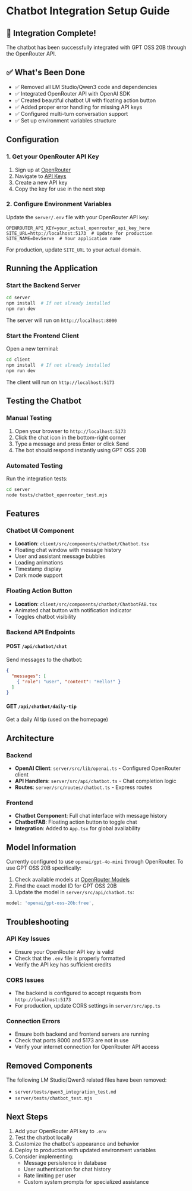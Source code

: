 # Chatbot Integration Setup Guide

## 🎉 Integration Complete!
The chatbot has been successfully integrated with GPT OSS 20B through the OpenRouter API. 

## ✅ What's Been Done
- ✅ Removed all LM Studio/Qwen3 code and dependencies
- ✅ Integrated OpenRouter API with OpenAI SDK
- ✅ Created beautiful chatbot UI with floating action button
- ✅ Added proper error handling for missing API keys
- ✅ Configured multi-turn conversation support
- ✅ Set up environment variables structure

## Configuration

### 1. Get your OpenRouter API Key
1. Sign up at [OpenRouter](https://openrouter.ai/)
2. Navigate to [API Keys](https://openrouter.ai/keys)
3. Create a new API key
4. Copy the key for use in the next step

### 2. Configure Environment Variables

Update the `server/.env` file with your OpenRouter API key:

```env
OPENROUTER_API_KEY=your_actual_openrouter_api_key_here
SITE_URL=http://localhost:5173  # Update for production
SITE_NAME=DevServe  # Your application name
```

For production, update `SITE_URL` to your actual domain.

## Running the Application

### Start the Backend Server
```bash
cd server
npm install  # If not already installed
npm run dev
```
The server will run on `http://localhost:8000`

### Start the Frontend Client
Open a new terminal:
```bash
cd client
npm install  # If not already installed
npm run dev
```
The client will run on `http://localhost:5173`

## Testing the Chatbot

### Manual Testing
1. Open your browser to `http://localhost:5173`
2. Click the chat icon in the bottom-right corner
3. Type a message and press Enter or click Send
4. The bot should respond instantly using GPT OSS 20B

### Automated Testing
Run the integration tests:
```bash
cd server
node tests/chatbot_openrouter_test.mjs
```

## Features

### Chatbot UI Component
- **Location**: `client/src/components/chatbot/Chatbot.tsx`
- Floating chat window with message history
- User and assistant message bubbles
- Loading animations
- Timestamp display
- Dark mode support

### Floating Action Button
- **Location**: `client/src/components/chatbot/ChatbotFAB.tsx`
- Animated chat button with notification indicator
- Toggles chatbot visibility

### Backend API Endpoints

#### POST `/api/chatbot/chat`
Send messages to the chatbot:
```json
{
  "messages": [
    { "role": "user", "content": "Hello!" }
  ]
}
```

#### GET `/api/chatbot/daily-tip`
Get a daily AI tip (used on the homepage)

## Architecture

### Backend
- **OpenAI Client**: `server/src/lib/openai.ts` - Configured OpenRouter client
- **API Handlers**: `server/src/api/chatbot.ts` - Chat completion logic
- **Routes**: `server/src/routes/chatbot.ts` - Express routes

### Frontend
- **Chatbot Component**: Full chat interface with message history
- **ChatbotFAB**: Floating action button to toggle chat
- **Integration**: Added to `App.tsx` for global availability

## Model Information

Currently configured to use `openai/gpt-4o-mini` through OpenRouter. To use GPT OSS 20B specifically:

1. Check available models at [OpenRouter Models](https://openrouter.ai/models)
2. Find the exact model ID for GPT OSS 20B
3. Update the model in `server/src/api/chatbot.ts`:
```typescript
model: 'openai/gpt-oss-20b:free',
```

## Troubleshooting

### API Key Issues
- Ensure your OpenRouter API key is valid
- Check that the `.env` file is properly formatted
- Verify the API key has sufficient credits

### CORS Issues
- The backend is configured to accept requests from `http://localhost:5173`
- For production, update CORS settings in `server/src/app.ts`

### Connection Errors
- Ensure both backend and frontend servers are running
- Check that ports 8000 and 5173 are not in use
- Verify your internet connection for OpenRouter API access

## Removed Components
The following LM Studio/Qwen3 related files have been removed:
- `server/tests/qwen3_integration_test.md`
- `server/tests/chatbot_test.mjs`

## Next Steps
1. Add your OpenRouter API key to `.env`
2. Test the chatbot locally
3. Customize the chatbot's appearance and behavior
4. Deploy to production with updated environment variables
5. Consider implementing:
   - Message persistence in database
   - User authentication for chat history
   - Rate limiting per user
   - Custom system prompts for specialized assistance
